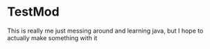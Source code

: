 # TestMod

This is really me just messing around and learning java, but I hope to actually make something with it
